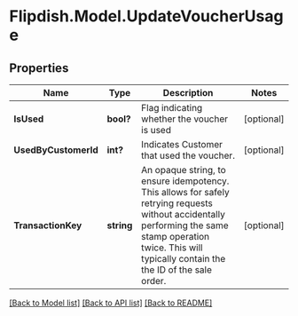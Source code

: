 # Flipdish.Model.UpdateVoucherUsage
## Properties

Name | Type | Description | Notes
------------ | ------------- | ------------- | -------------
**IsUsed** | **bool?** | Flag indicating whether the voucher is used | [optional] 
**UsedByCustomerId** | **int?** | Indicates Customer that used the voucher. | [optional] 
**TransactionKey** | **string** | An opaque string, to ensure idempotency. This allows for safely retrying requests without accidentally performing the same stamp operation twice.   This will typically contain the the ID of the sale order. | [optional] 

[[Back to Model list]](../README.md#documentation-for-models) [[Back to API list]](../README.md#documentation-for-api-endpoints) [[Back to README]](../README.md)

